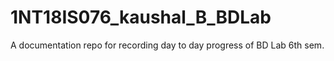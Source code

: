 # 1NT18IS076_kaushal_B_BDLab
A documentation repo for recording day to day progress of BD Lab 6th sem. 
